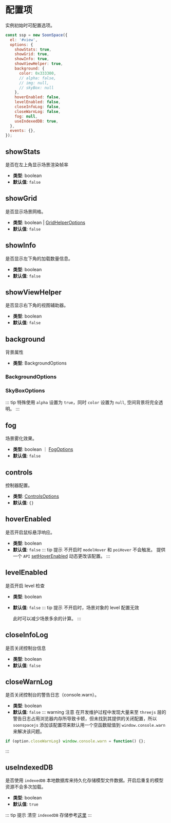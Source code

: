 # 配置项

实例初始时可配置选项。

```js
const ssp = new SoonSpace({
  el: '#view',
  options: {
    showStats: true,
    showGrid: true,
    showInfo: true,
    showViewHelper: true,
    background: {
      color: 0x333300,
      // alpha: false,
      // img: null,
      // skyBox: null
    },
    hoverEnabled: false,
    levelEnabled: false,
    closeInfoLog: false,
    closeWarnLog: false,
    fog: null,
    useIndexedDB: true,
  },
  events: {},
});
```

## showStats

是否在左上角显示场景渲染帧率

- **类型**: boolean
- **默认值**: `false`

<!-- showGrid -->

## showGrid

是否显示场景网格。

- **类型**: boolean | [GridHelperOptions](../api/helper.html#gridhelperoptions)
- **默认值**: `false`

<!-- showInfo -->

## showInfo

是否显示左下角的加载数量信息。

- **类型**: boolean
- **默认值**: `false`

## showViewHelper

是否显示右下角的视图辅助器。

- **类型**: boolean
- **默认值**: `false`

<!-- background -->

## background

背景属性

- **类型**: BackgroundOptions

### BackgroundOptions

<Docs-Table 
    :data="[
      { prop: 'color', desc: '背景色，权重低于 img、skyBox', type: 'string | number ｜ null', require: false, default: '0xaedbf4' },
      { prop: 'alpha', desc: '背景色是否透明', type: 'boolean', require: false, default: 'false' },
      { prop: 'img', desc: '背景图路径，权重低于 skyBox', type: 'string', require: false, default: 'undefined' },
      { prop: 'skyBox', desc: '背景天空盒属性', type: 'string | SkyBoxOptions', require: false, default: 'undefined' }
    ]"
/>

### SkyBoxOptions

<Docs-Table 
    :data="[
      { prop: 'dirPath', desc: '图片文件夹路径', type: 'string', require: true, default: '' },
      { prop: 'fileNames', desc: '包围盒六张图片的名称集合', type: 'string[]', require: true, default: '' },
    ]"
/>
::: tip 特殊使用
`alpha` 设置为 `true`，同时 `color` 设置为 `null`, 空间背景将完全透明。
:::

<!-- fog -->

## fog

场景雾化效果。

- **类型**: boolean ｜ [FogOptions](../api/sceneTool.html#fogoptions)
- **默认值**: `false`

<!-- controls -->

## controls

控制器配置。

- **类型**: [ControlsOptions](../api/controls.html#controlsoptions)
- **默认值**: `{}`

<!-- hoverEnabled -->

## hoverEnabled

是否开启鼠标悬浮响应。

- **类型**: boolean
- **默认值**: `false`
  ::: tip 提示
  不开启时 `modelHover` 和 `poiHover` 不会触发。
  提供一个 `API` [setHoverEnabled](../api/sceneTool.html#sethoverenabled) 动态更改该配置。
  :::

## levelEnabled

是否开启 level 检查

- **类型**: boolean
- **默认值**: `false`
  ::: tip 提示
  不开启时，场景对象的 level 配置无效
  
  此时可以减少场景多余的计算。
  :::

## closeInfoLog

是否关闭控制台信息

- **类型**: boolean
- **默认值**: `false`

<!-- closeWarnLog -->

## closeWarnLog

是否关闭控制台的警告日志（console.warn）。

- **类型**: boolean
- **默认值**: `false`
  ::: warning 注意
  在开发维护过程中发现大量来至 `threejs` 层的警告日志占用浏览器内存所导致卡顿，但未找到其提供的关闭配置，所以 `soonspacejs` 添加该配置项来默认用一个空函数赋值到 `window.console.warn` 来解决该问题。

```js
if (option.closeWarnLog) window.console.warn = function() {};
```

:::

<!-- useIndexedDB -->

## useIndexedDB

是否使用 `indexedDB` 本地数据库来持久化存储模型文件数据。开启后重复的模型资源不会多次加载。

- **类型**: boolean
- **默认值**: `true`

::: tip 提示
清空 `indexedDB` 存储参考[这里](../api/sbm.html#clearidb)
:::
